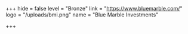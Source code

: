 +++
hide = false
level = "Bronze"
link = "https://www.bluemarble.com/"
logo = "/uploads/bmi.png"
name = "Blue Marble Investments"

+++

